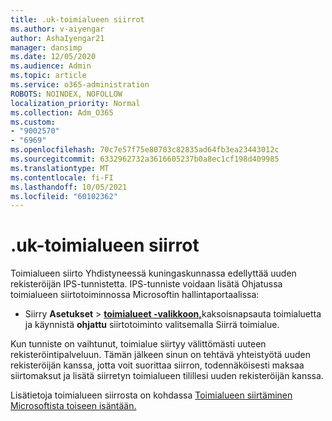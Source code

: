 ```yaml
---
title: .uk-toimialueen siirrot
ms.author: v-aiyengar
author: AshaIyengar21
manager: dansimp
ms.date: 12/05/2020
ms.audience: Admin
ms.topic: article
ms.service: o365-administration
ROBOTS: NOINDEX, NOFOLLOW
localization_priority: Normal
ms.collection: Adm_O365
ms.custom:
- "9002570"
- "6969"
ms.openlocfilehash: 70c7e57f75e80703c82835ad64fb3ea23443012c
ms.sourcegitcommit: 6332962732a3616605237b0a8ec1cf198d409985
ms.translationtype: MT
ms.contentlocale: fi-FI
ms.lasthandoff: 10/05/2021
ms.locfileid: "60102362"
---
```

# <a name="uk-domain-transfers"></a>.uk-toimialueen siirrot

Toimialueen siirto Yhdistyneessä kuningaskunnassa edellyttää uuden rekisteröijän IPS-tunnistetta. IPS-tunniste voidaan lisätä Ohjatussa toimialueen siirtotoiminnossa Microsoftin hallintaportaalissa:

- Siirry **Asetukset**  >  [**toimialueet -valikkoon,**](https://admin.microsoft.com/#/Domains)kaksoisnapsauta toimialuetta ja käynnistä **ohjattu** siirtotoiminto valitsemalla Siirrä toimialue.

Kun tunniste on vaihtunut, toimialue siirtyy välittömästi uuteen rekisteröintipalveluun. Tämän jälkeen sinun on tehtävä yhteistyötä uuden rekisteröijän kanssa, jotta voit suorittaa siirron, todennäköisesti maksaa siirtomaksut ja lisätä siirretyn toimialueen tilillesi uuden rekisteröijän kanssa.

Lisätietoja toimialueen siirrosta on kohdassa [Toimialueen siirtäminen Microsoftista toiseen isäntään.](https://docs.microsoft.com/microsoft-365/admin/get-help-with-domains/transfer-a-domain-from-microsoft-to-another-host)
